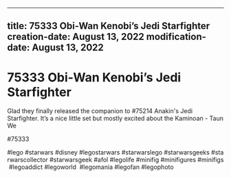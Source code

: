 ----
title: 75333 Obi-Wan Kenobi’s Jedi Starfighter
creation-date: August 13, 2022
modification-date: August 13, 2022
----

# 75333 Obi-Wan Kenobi’s Jedi Starfighter

Glad they finally released the companion to  #75214 Anakin's Jedi Starfighter. It’s a nice little set but mostly excited about the Kaminoan - Taun We

#75333 
 
 
 
#lego #starwars #disney #legostarwars #starwarslego #starwarsgeeks #starwarscollector #starwarsgeek #afol #legolife #minifig #minifigures #minifigs #legoaddict #legoworld  #legomania #legofan #legophoto 
 
